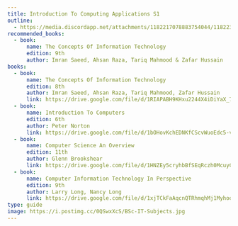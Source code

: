 ```yaml
---
title: Introduction To Computing Applications S1
outline:
  - https://media.discordapp.net/attachments/1182217078883754044/1182239645384314960/Intro_To_Computing_Applications.jpg?ex=6583f978&is=65718478&hm=57d4ee4e2de269e5a93877f4157c89faf4d264fa2303bc4bf31e5d4f5192c52f&=&format=webp&width=656&height=676
recommended_books:
  - book:
      name: The Concepts Of Information Technology
      edition: 9th
      author: Imran Saeed, Ahsan Raza, Tariq Mahmood & Zafar Hussain
books:
  - book:
      name: The Concepts Of Information Technology
      edition: 8th
      author: Imran Saeed, Ahsan Raza, Tariq Mahmood, Zafar Hussain
      link: https://drive.google.com/file/d/1RIAPABH9KHxu2244X4iDiYaX_77vEfJ1/view
  - book:
      name: Introduction To Computers
      edition: 6th
      author: Peter Norton
      link: https://drive.google.com/file/d/1bOHovKchEDNKfCScvWuoEdc5-v_st_MT/view
  - book:
      name: Computer Science An Overview
      edition: 11th
      author: Glenn Brookshear
      link: https://drive.google.com/file/d/1HNZEy5cryhbBfSEqRczh0McuyCDLLRw4/view
  - book:
      name: Computer Information Technology In Perspective
      edition: 9th
      author: Larry Long, Nancy Long
      link: https://drive.google.com/file/d/1xjTCkFaAqcnQTRhmqhMj1MyhooTt2ood/view
type: guide
image: https://i.postimg.cc/0QSwxXcS/BSc-IT-Subjects.jpg
---
```

